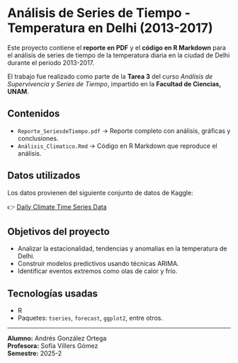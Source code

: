 # Análisis de Series de Tiempo - Temperatura en Delhi (2013-2017)

Este proyecto contiene el **reporte en PDF** y el **código en R Markdown** para el análisis de series de tiempo de la temperatura diaria en la ciudad de Delhi durante el periodo 2013-2017.

El trabajo fue realizado como parte de la **Tarea 3** del curso _Análisis de Supervivencia y Series de Tiempo_, impartido en la **Facultad de Ciencias, UNAM**.

## Contenidos

- `Reporte_SeriesdeTiempo.pdf` → Reporte completo con análisis, gráficas y conclusiones.
- `Análisis_Climatico.Rmd` → Código en R Markdown que reproduce el análisis.

## Datos utilizados

Los datos provienen del siguiente conjunto de datos de Kaggle:

👉 [Daily Climate Time Series Data](https://www.kaggle.com/datasets/sumanthvrao/daily-climate-time-series-data?resource=download)

## Objetivos del proyecto

- Analizar la estacionalidad, tendencias y anomalías en la temperatura de Delhi.
- Construir modelos predictivos usando técnicas ARIMA.
- Identificar eventos extremos como olas de calor y frío.

## Tecnologías usadas

- R
- Paquetes: `tseries`, `forecast`, `ggplot2`, entre otros.

---

**Alumno:** Andrés González Ortega  
**Profesora:** Sofía Villers Gómez  
**Semestre:** 2025-2

